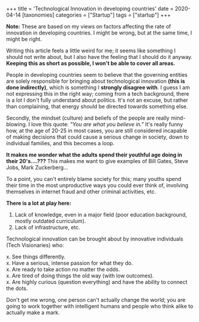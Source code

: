 +++
title = 'Technological Innovation in developing countries'
date = 2020-04-14
[taxonomies]
categories = ["Startup"]
tags = ["startup"]
+++

<b>Note:</b> These are based on my views on factors affecting the rate of innovation in developing countries. I might be wrong, but at the same time, I might be right.

Writing this article feels a little weird for me; it seems like something I should not write about, but I also have the feeling that I should do it anyway. **Keeping this as short as possible, I won't be able to cover all areas.**

People in developing countries seem to believe that the governing entities are solely responsible for bringing about technological innovation **(this is done indirectly)**, which is something I **strongly disagree with**. I guess I am not expressing this in the right way; coming from a tech background, there is a lot I don't fully understand about politics. It's not an excuse, but rather than complaining, that energy should be directed towards something else.

Secondly, the mindset (culture) and beliefs of the people are really mind-blowing. I love this quote: <cite>"You are what you believe in."</cite> It's really funny how, at the age of 20-25 in most cases, you are still considered incapable of making decisions that could cause a serious change in society, down to individual families, and this becomes a loop.

**It makes me wonder what the adults spend their youthful age doing in their 20's....???** This makes me want to give examples of Bill Gates, Steve Jobs, Mark Zuckerberg...

To a point, you can't entirely blame society for this; many youths spend their time in the most unproductive ways you could ever think of, involving themselves in internet fraud and other criminal activities, etc.

**There is a lot at play here:**

1. Lack of knowledge, even in a major field (poor education background, mostly outdated curriculum).
2. Lack of infrastructure, etc.

Technological innovation can be brought about by innovative individuals (Tech Visionaries) who:

x. See things differently.<br>
x. Have a serious, intense passion for what they do.<br>
x. Are ready to take action no matter the odds.<br>
x. Are tired of doing things the old way (with low outcomes).<br>
x. Are highly curious (question everything) and have the ability to connect the dots.<br>

Don't get me wrong, one person can't actually change the world; you are going to work together with intelligent humans and people who think alike to actually make a mark.